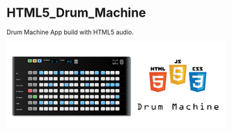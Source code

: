 HTML5_Drum_Machine
==================


Drum Machine App build with HTML5 audio.

![alt tag](img/screenshot.png)
